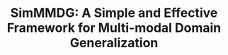 <div align="center">

<h1>SimMMDG: A Simple and Effective Framework for Multi-modal Domain Generalization</h1>
